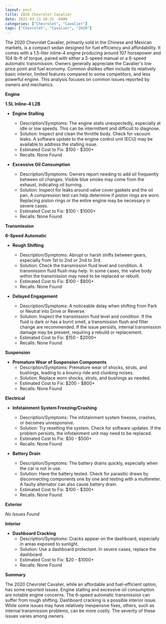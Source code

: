 ```yaml
---
layout: post
title: 2020 Chevrolet Cavalier
date: 2025-03-13 10:25 -0400
categories: ["Chevrolet", "Cavalier"]
tags: ["Chevrolet", "Cavalier", "2020"]
---
```

The 2020 Chevrolet Cavalier, primarily sold in the Chinese and Mexican markets, is a compact sedan designed for fuel efficiency and affordability. It comes with a 1.5-liter inline-4 engine producing around 107 horsepower and 104 lb-ft of torque, paired with either a 5-speed manual or a 6-speed automatic transmission. Owners generally appreciate the Cavalier's low price point and fuel economy. Common dislikes often include its relatively basic interior, limited features compared to some competitors, and less powerful engine. This analysis focuses on common issues reported by owners and mechanics.

**Engine**

**1.5L Inline-4 L2B**

*   **Engine Stalling**
    *   Description/Symptoms: The engine stalls unexpectedly, especially at idle or low speeds. This can be intermittent and difficult to diagnose.
    *   Solution: Inspect and clean the throttle body. Check for vacuum leaks. A software update to the engine control unit (ECU) may be available to address the stalling issue.
    *   Estimated Cost to Fix: $100 - $300+
    *   Recalls: None Found

*   **Excessive Oil Consumption**
    *   Description/Symptoms: Owners report needing to add oil frequently between oil changes. Visible blue smoke may come from the exhaust, indicating oil burning.
    *   Solution: Inspect for leaks around valve cover gaskets and the oil pan. A compression test can help determine if piston rings are worn. Replacing piston rings or the entire engine may be necessary in severe cases.
    *   Estimated Cost to Fix: $100 - $1000+
    *   Recalls: None Found

**Transmission**

**6-Speed Automatic**

*   **Rough Shifting**
    *   Description/Symptoms: Abrupt or harsh shifts between gears, especially from 1st to 2nd or 2nd to 3rd.
    *   Solution: Check the transmission fluid level and condition. A transmission fluid flush may help. In some cases, the valve body within the transmission may need to be replaced or rebuilt.
    *   Estimated Cost to Fix: $100 - $800+
    *   Recalls: None Found

*   **Delayed Engagement**
    *   Description/Symptoms: A noticeable delay when shifting from Park or Neutral into Drive or Reverse.
    *   Solution: Inspect the transmission fluid level and condition. If the fluid is dark or has a burnt smell, a transmission flush and filter change are recommended. If the issue persists, internal transmission damage may be present, requiring a rebuild or replacement.
    *   Estimated Cost to Fix: $150 - $2000+
    *   Recalls: None Found

**Suspension**

*   **Premature Wear of Suspension Components**
    *   Description/Symptoms: Premature wear of shocks, struts, and bushings, leading to a bouncy ride and clunking noises.
    *   Solution: Replace worn shocks, struts, and bushings as needed.
    *   Estimated Cost to Fix: $200 - $800+
    *   Recalls: None Found

**Electrical**

*   **Infotainment System Freezing/Crashing**
    *   Description/Symptoms: The infotainment system freezes, crashes, or becomes unresponsive.
    *   Solution: Try resetting the system. Check for software updates. If the problem persists, the infotainment unit may need to be replaced.
    *   Estimated Cost to Fix: $50 - $500+
    *   Recalls: None Found

*   **Battery Drain**
    *   Description/Symptoms: The battery drains quickly, especially when the car is not in use.
    *   Solution: Have the battery tested. Check for parasitic draws by disconnecting components one by one and testing with a multimeter. A faulty alternator can also cause battery drain.
    *   Estimated Cost to Fix: $100 - $300+
    *   Recalls: None Found

**Exterior**

*No Issues Found*

**Interior**

*   **Dashboard Cracking**
    *   Description/Symptoms: Cracks appear on the dashboard, especially in areas exposed to sunlight.
    *   Solution: Use a dashboard protectant. In severe cases, replace the dashboard.
    *   Estimated Cost to Fix: $20 - $1000+
    *   Recalls: None Found

**Summary**

The 2020 Chevrolet Cavalier, while an affordable and fuel-efficient option, has some reported issues. Engine stalling and excessive oil consumption are notable engine concerns. The 6-speed automatic transmission can suffer from rough shifting. Dashboard cracking is a possible interior issue. While some issues may have relatively inexpensive fixes, others, such as internal transmission problems, can be more costly. The severity of these issues varies among owners.

